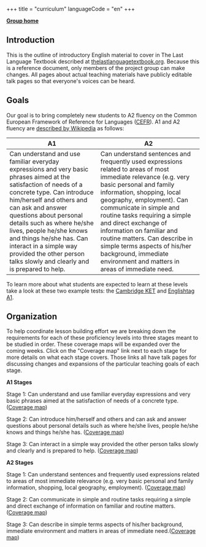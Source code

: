 +++
title = "curriculum"
languageCode = "en"
+++

**[Group home](/group/thelastlanguagetextbook)**

## Introduction

This is the outline of introductory English material to cover in The
Last Language Textbook described at
[thelastlanguagetextbook.org](http://thelastlanguagetextbook.org/).
Because this is a reference document, only members of the project group
can make changes. All pages about actual teaching materials have
publicly editable talk pages so that everyone's voices can be heard.

## Goals

Our goal is to bring completely new students to A2 fluency on the Common
European Framework of Reference for Languages
([CEFR](https://en.wikipedia.org/wiki/Common_European_Framework_of_Reference_for_Languages)).
A1 and A2 fluency are [described by
Wikipedia](https://en.wikipedia.org/wiki/Common_European_Framework_of_Reference_for_Languages)
as follows:

<table>
<thead>
<tr class="header">
<th>A1</th>
<th>A2</th>
</tr>
</thead>
<tbody>
<tr class="odd">
<td>Can understand and use familiar everyday expressions and very basic phrases aimed at the satisfaction of needs of a concrete type. Can introduce him/herself and others and can ask and answer questions about personal details such as where he/she lives, people he/she knows and things he/she has. Can interact in a simple way provided the other person talks slowly and clearly and is prepared to help.</td>
<td>Can understand sentences and frequently used expressions related to areas of most immediate relevance (e.g. very basic personal and family information, shopping, local geography, employment). Can communicate in simple and routine tasks requiring a simple and direct exchange of information on familiar and routine matters. Can describe in simple terms aspects of his/her background, immediate environment and matters in areas of immediate need.</td>
</tr>
</tbody>
</table>

To learn more about what students are expected to learn at these levels
take a look at these two example tests: the [Cambridge
KET](http://www.examenglish.com/KET/index.php) and [Englishtag
A1](http://www.englishtag.com/tests/level_test_elementary_A1.asp).

## Organization

To help coordinate lesson building effort we are breaking down the
requirements for each of these proficiency levels into three stages
meant to be studied in order. These coverage maps will be expanded over
the coming weeks. Click on the "Coverage map" link next to each stage
for more details on what each stage covers. Those links all have talk
pages for discussing changes and expansions of the particular teaching
goals of each stage.

**A1 Stages**

Stage 1: Can understand and use familiar everyday expressions and very
basic phrases aimed at the satisfaction of needs of a concrete type.
([Coverage
map](/en/group/thelastlanguagetextbook/A1-Stage1-CoverageMap))

Stage 2: Can introduce him/herself and others and can ask and answer
questions about personal details such as where he/she lives, people
he/she knows and things he/she has. ([Coverage
map](/en/group/thelastlanguagetextbook/A1-Stage2-CoverageMap))

Stage 3: Can interact in a simple way provided the other person talks
slowly and clearly and is prepared to help. ([Coverage
map](/en/group/thelastlanguagetextbook/A1-Stage3-CoverageMap))

**A2 Stages**

Stage 1: Can understand sentences and frequently used expressions
related to areas of most immediate relevance (e.g. very basic personal
and family information, shopping, local geography, employment).
([Coverage
map](/en/group/thelastlanguagetextbook/A2-Stage1-CoverageMap))

Stage 2: Can communicate in simple and routine tasks requiring a simple
and direct exchange of information on familiar and routine matters.
([Coverage
map](/en/group/thelastlanguagetextbook/A2-Stage2-CoverageMap))

Stage 3: Can describe in simple terms aspects of his/her background,
immediate environment and matters in areas of immediate need.([Coverage
map](/en/group/thelastlanguagetextbook/A2-Stage3-CoverageMap))
